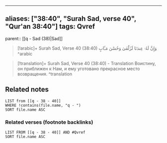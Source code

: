 
---
aliases: ["38:40", "Surah Sad, verse 40", "Qur'an 38:40"]
tags: Qvref
---

parent:: [[q - Sad (38)|Sad]]

> [!arabic]+ Surah Sad, Verse 40 (38:40)
> <span class="quran-arabic">وَإِنَّ لَهُۥ عِندَنَا لَزُلْفَىٰ وَحُسْنَ مَـَٔابٍ</span>
^arabic

> [!translation]+ Surah Sad, Verse 40 (38:40) - Translation
> Воистину, он приближен к Нам, и ему уготовано прекрасное место возвращения.
^translation



## Related notes
```dataview
LIST from [[q - 38 - 40]]
WHERE !contains(file.name, "q - ")
SORT file.name ASC
```

### Related verses (footnote backlinks)
```dataview
LIST FROM [[q - 38 - 40]] AND #Qvref
SORT file.name ASC
```

